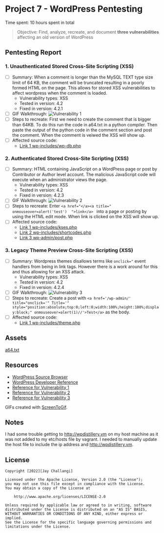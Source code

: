 # Project 7 - WordPress Pentesting

Time spent: 10 hours spent in total

> Objective: Find, analyze, recreate, and document **three vulnerabilities** affecting an old version of WordPress

## Pentesting Report

### 1. Unauthenticated Stored Cross-Site Scripting (XSS)
  - [ ] Summary: When a comment is longer than the MySQL TEXT type size limit of 64 KB, 
        the comment will be truncated resulting in a poorly formed HTML on the page. This allows 
        for stored XSS vulnerabilities to affect wordpress when the comment is loaded.
    - Vulnerability types: XSS
    - Tested in version: 4.2
    - Fixed in version: 4.2.1
  - [ ] GIF Walkthrough: ![Vulnerability 1](https://user-images.githubusercontent.com/72576906/161863165-1e0cff24-d059-495c-b2db-57bcf1c4f17d.gif)
  - [ ] Steps to recreate: First we need to create the comment that is bigger than 64KB. 
        To do this run the code in a64.txt in a python compiler. Then paste the output of the python code 
        in the comment section and post the comment. When the comment is veiwed the XSS will show up.
  - [ ] Affected source code:
    - [Link 1 wp-includes/wp-db.php](https://core.trac.wordpress.org/browser/branches/4.2/src/wp-includes/wp-db.php)
### 2. Authenticated Stored Cross-Site Scripting (XSS)
  - [ ] Summary: HTML containing JavaScript on a WordPress page or post by Contributor or Author level account.
        The malicious JavaScript code will execute when an administrator views the page.
    - Vulnerability types: XSS
    - Tested in version: 4.2
    - Fixed in version: 4.2.3
  - [ ] GIF Walkthrough: ![Vulnerability 2](https://user-images.githubusercontent.com/72576906/161865075-d7cb2f53-e564-442b-8b7a-76c9b9180c74.gif)
  - [ ] Steps to recreate: Enter ```<a href="</a><a title=" onmouseover=alert('test')  ">link</a> ```
        into a page or posting by using the HTML edit mode. When link is clicked on the XSS will show up.
  - [ ] Affected source code:
    - [Link 1 wp-includes/kses.php](https://core.trac.wordpress.org/browser/branches/4.2/src/wp-includes/kses.php)
    - [Link 2 wp-includes/shortcodes.php](https://core.trac.wordpress.org/browser/branches/4.2/src/wp-includes/shortcodes.php)
    - [Link 3 wp-admin/post.php](https://core.trac.wordpress.org/browser/branches/4.2/src/wp-admin/post.php)
### 3. Legacy Theme Preview Cross-Site Scripting (XSS)
  - [ ] Summary: Wordpress themes disallows terms like ```onclick="``` event handlers from being in link tags. 
        However there is a work around for this and thus allowing for an XSS attack.
    - Vulnerability types: XSS
    - Tested in version: 4.2
    - Fixed in version: 4.2.4
  - [ ] GIF Walkthrough: ![Vulnerability 3](https://user-images.githubusercontent.com/72576906/161891173-333bf722-7eda-4bcc-8518-842bb703d816.gif)
  - [ ] Steps to recreate: Create a post with ```<a href='/wp-admin/' title="onclick='" Title='" style="position:absolute;top:0;left:0;width:100%;height:100%;display:block;" onmouseover=alert(1)//'>Test</a>``` 
        as the body.
  - [ ] Affected source code:
    - [Link 1 wp-includes/theme.php](https://core.trac.wordpress.org/browser/branches/4.2/src/wp-includes/theme.php)

## Assets

[a64.txt](https://github.com/jaychallangi/CodePathWeek7-8/files/8422307/a64.txt)


## Resources

- [WordPress Source Browser](https://core.trac.wordpress.org/browser/)
- [WordPress Developer Reference](https://developer.wordpress.org/reference/)
- [Reference for Vulnerability 1](https://klikki.fi/adv/wordpress2.html)
- [Reference for Vulnerability 2](https://klikki.fi/adv/wordpress3.html)
- [Reference for Vulnerability 3](https://blog.sucuri.net/2015/08/persistent-xss-vulnerability-in-wordpress-explained.html)

GIFs created with [ScreenToGif](https://www.screentogif.com/).

## Notes

I had some trouble getting to http://wpdistillery.vm on my host machine as it was not added to my etc/hosts file by vagrant. I needed to manually update the host file to include the ip address and http://wpdistillery.vm.

## License

    Copyright [2022][Jay Challangi]

    Licensed under the Apache License, Version 2.0 (the "License");
    you may not use this file except in compliance with the License.
    You may obtain a copy of the License at

        http://www.apache.org/licenses/LICENSE-2.0

    Unless required by applicable law or agreed to in writing, software
    distributed under the License is distributed on an "AS IS" BASIS,
    WITHOUT WARRANTIES OR CONDITIONS OF ANY KIND, either express or implied.
    See the License for the specific language governing permissions and
    limitations under the License.
